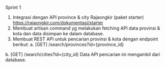 Sprint 1
1. Integrasi dengan API province & city Rajaongkir (paket starter)
https://rajaongkir.com/dokumentasi/starter
2. Membuat artisan command​ yg melakukan fetching API data provinsi & kota dan data
disimpan ke dalam database.
3. Membuat REST API untuk pencarian provinsi & kota dengan endpoint berikut:
a. [GET] /search/provinces?id={province_id}

b. [GET] /search/cities?id={city_id}
Data API pencarian ini mengambil dari database.